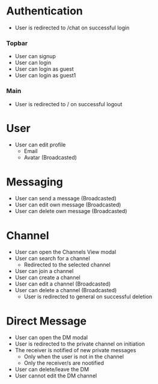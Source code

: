 # Authentication
- User is redirected to /chat on successful login

### Topbar
- User can signup
- User can login
- User can login as guest
- User can login as guest1

### Main
- User is redirected to / on successful logout

# User
- User can edit profile
  - Email
  - Avatar (Broadcasted)

# Messaging
- User can send a message (Broadcasted)
- User can edit own message (Broadcasted)
- User can delete own message (Broadcasted)

# Channel
- User can open the Channels View modal
- User can search for a channel
  - Redirected to the selected channel
- User can join a channel
- User can create a channel
- User can edit a channel (Broadcasted)
- User can delete a channel (Broadcasted)
  - User is redirected to general on successful deletion

# Direct Message
- User can open the DM modal
- User is redirected to the private channel on initiation
- The receiver is notified of new private messages
  - Only when the user is not in the channel
  - Only the receiver/s are nootified
- User can delete/leave the DM
- User cannot edit the DM channel
